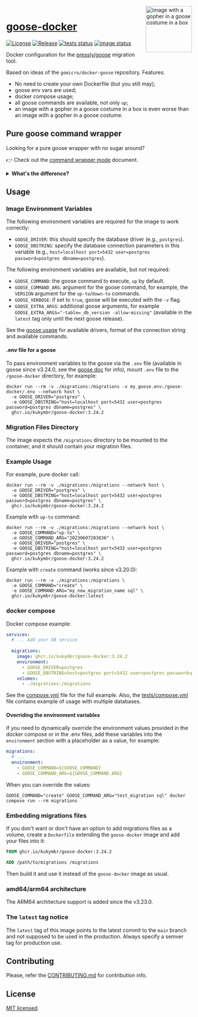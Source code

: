 <img align="right" width="125" src="assets/goose-in-box.png" alt="image with a gopher in a goose costume in a box">

# [goose-docker](https://github.com/kukymbr/goose-docker)

[![License](https://img.shields.io/github/license/kukymbr/goose-docker.svg)](https://github.com/kukymbr/goose-docker/blob/master/LICENSE)
[![Release](https://img.shields.io/github/release/kukymbr/goose-docker.svg)](https://github.com/kukymbr/goose-docker/releases/latest)
[![tests status](https://img.shields.io/github/actions/workflow/status/kukymbr/goose-docker/tests.yml?label=tests)](https://github.com/kukymbr/goose-docker/actions/workflows/tests.yml)
[![image status](https://img.shields.io/github/actions/workflow/status/kukymbr/goose-docker/build_push.yml?label=image)](https://github.com/kukymbr/goose-docker/actions/workflows/build_push.yml)

Docker configuration for the [pressly/goose](https://github.com/pressly/goose) migration tool.

Based on ideas of the `gomicro/docker-goose` repository.
Features:
* No need to create your own Dockerfile (but you still may);
* goose env vars are used;
* docker compose usage;
* all goose commands are available, not only `up`;
* an image with a gopher in a goose costume in a box is even worse than an image with a gopher in a goose costume.

## Pure goose command wrapper

Looking for a pure goose wrapper with no sugar around?

👉 Check out the [command wrapper mode](docs/command-wrapper.md) document.

<details>
  <summary><b>What's the difference?</b></summary>

The pure command wrapper uses a `goose` command as a docker's entrypoint 
instead of the [entrypoint.sh](entrypoint.sh) script:

```Dockerfile
ENTRYPOINT ["/bin/goose"]
```

This allows you to get a full control what are you passing to the `goose` command, for example:

```shell
docker run --rm -v ./migrations:/migrations \
     -e GOOSE_MIGRATION_DIR="/migrations" \
     -e GOOSE_DRIVER="postgres" \
     ghcr.io/kukymbr/goose-docker-cmd:latest \
     create my_new_feature sql
```

or:

```shell
docker run --rm -v ./migrations:/migrations \
     ghcr.io/kukymbr/goose-docker-cmd:latest \
     -dir="/migrations" postgres "user=postgres dbname=postgres sslmode=disable" up-to 20230607203836
```
</details>

## Usage

### Image Environment Variables

The following environment variables are required for the image to work correctly:

- `GOOSE_DRIVER`: this should specify the database driver (e.g., `postgres`).
- `GOOSE_DBSTRING`: specify the database connection parameters in this variable 
  (e.g., `host=localhost port=5432 user=postgres password=postgres dbname=postgres`).

The following environment variables are available, but not required:

- `GOOSE_COMMAND`: the goose command to execute, `up` by default.
- `GOOSE_COMMAND_ARG`: argument for the goose command,
  for example, the `VERSION` argument for the `up-to`/`down-to` commands.
- `GOOSE_VERBOSE`: if set to `true`, goose will be executed with the `-v` flag.
- `GOOSE_EXTRA_ARGS`: additional goose arguments, for example `GOOSE_EXTRA_ARGS="-table=_db_version -allow-missing"`
  (available in the `latest` tag only until the next goose release).

See the [goose usage](https://github.com/pressly/goose#usage) 
for available drivers, format of the connection string and available commands.

#### .env file for a goose

To pass environment variables to the goose via the `.env` file 
(available in goose since v3.24.0, 
see the [goose doc](https://github.com/pressly/goose#environment-variables) for info),
mount `.env` file to the `/goose-docker` directory, for example:

```shell
docker run --rm -v ./migrations:/migrations -v my_goose.env:/goose-docker/.env --network host \
  -e GOOSE_DRIVER="postgres" \
  -e GOOSE_DBSTRING="host=localhost port=5432 user=postgres password=postgres dbname=postgres" \
  ghcr.io/kukymbr/goose-docker:3.24.2
```

### Migration Files Directory

The image expects the `/migrations` directory to be mounted to the container, 
and it should contain your migration files.

### Example Usage

For example, pure docker call:

```shell
docker run --rm -v ./migrations:/migrations --network host \
  -e GOOSE_DRIVER="postgres" \
  -e GOOSE_DBSTRING="host=localhost port=5432 user=postgres password=postgres dbname=postgres" \
  ghcr.io/kukymbr/goose-docker:3.24.2
```

Example with `up-to` command:

```shell
docker run --rm -v ./migrations:/migrations --network host \
  -e GOOSE_COMMAND="up-to" \
  -e GOOSE_COMMAND_ARG="20230607203836" \
  -e GOOSE_DRIVER="postgres" \
  -e GOOSE_DBSTRING="host=localhost port=5432 user=postgres password=postgres dbname=postgres" \
  ghcr.io/kukymbr/goose-docker:3.24.2
```

Example with `create` command (works since v3.20.0):

```shell
docker run --rm -v ./migrations:/migrations \
  -e GOOSE_COMMAND="create" \
  -e GOOSE_COMMAND_ARG="my_new_migration_name sql" \
  ghcr.io/kukymbr/goose-docker:latest
```

### docker compose

Docker compose example:

```yaml
services:
  # ... Add your DB service
  
  migrations:
    image: ghcr.io/kukymbr/goose-docker:3.24.2
    environment:
      - GOOSE_DRIVER=postgres
      - GOOSE_DBSTRING=host=postgres port=5432 user=postgres password=postgres dbname=postgres
    volumes:
      - ./migrations:/migrations
```

See the [compose.yml](compose.yml) file for the full example.
Also, the [tests/compose.yml](tests/compose.yml) file contains example of usage with multiple databases.

#### Overriding the environment variables

If you need to dynamically override the environment values provided in the docker compose or in the .env files,
add these variables into the `environment` section with a placeholder as a value, for example:

```yaml
migrations:
  # ...
  environment:
    - GOOSE_COMMAND=${GOOSE_COMMAND}
    - GOOSE_COMMAND_ARG=${GOOSE_COMMAND_ARG}
```

When you can override the values:

```shell
GOOSE_COMMAND="create" GOOSE_COMMAND_ARG="test_migration sql" docker compose run --rm migrations
```

### Embedding migrations files

If you don't want or don't have an option to add migrations files as a volume,
create a `Dockerfile` extending the `goose-docker` image and add your files into it:

```Dockerfile
FROM ghcr.io/kukymbr/goose-docker:3.24.2

ADD /path/to/migrations /migrations
```

Then build it and use it instead of the `goose-docker` image as usual.

### amd64/arm64 architecture

The ARM64 architecture support is added since the v3.23.0.

### The `latest` tag notice

The `latest` tag of this image points to the latest commit to the `main` branch 
and not supposed to be used in the production. Always specify a semver tag for production use.

## Contributing

Please, refer the [CONTRIBUTING.md](CONTRIBUTING.md) for contribution info.

## License

[MIT licensed](LICENSE).
